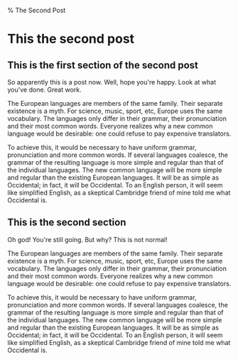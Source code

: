 % The Second Post

# This the second post #

## This is the first section of the second post ##

So apparently this is a post now. Well, hope you're happy. Look at what you've
done. Great work.

The European languages are members of the same family. Their separate existence
is a myth. For science, music, sport, etc, Europe uses the same vocabulary. The
languages only differ in their grammar, their pronunciation and their most
common words. Everyone realizes why a new common language would be desirable:
one could refuse to pay expensive translators.

To achieve this, it would be necessary to have uniform grammar, pronunciation
and more common words. If several languages coalesce, the grammar of the
resulting language is more simple and regular than that of the individual
languages. The new common language will be more simple and regular than the
existing European languages. It will be as simple as Occidental; in fact, it
will be Occidental. To an English person, it will seem like simplified English,
as a skeptical Cambridge friend of mine told me what Occidental is.

## This is the second section ##

Oh god! You're still going. But why? This is not normal!

The European languages are members of the same family. Their separate existence
is a myth. For science, music, sport, etc, Europe uses the same vocabulary. The
languages only differ in their grammar, their pronunciation and their most
common words. Everyone realizes why a new common language would be desirable:
one could refuse to pay expensive translators.

To achieve this, it would be necessary to have uniform grammar, pronunciation
and more common words. If several languages coalesce, the grammar of the
resulting language is more simple and regular than that of the individual
languages. The new common language will be more simple and regular than the
existing European languages. It will be as simple as Occidental; in fact, it
will be Occidental. To an English person, it will seem like simplified English,
as a skeptical Cambridge friend of mine told me what Occidental is.
